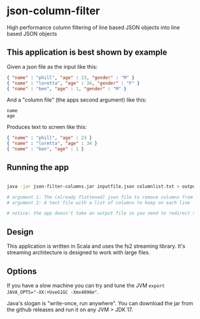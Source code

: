 
# json-column-filter

High performance column filtering of line based JSON objects into line based JSON objects

## This application is best shown by example

Given a json file as the input like this:

```json
{ "name" : "phill", "age" : 23, "gender" : "M" }
{ "name" : "loretta", "age" : 34, "gender" : "F" }
{ "name" : "ben", "age" : 1, "gender" : "M" }
```

And a "column file" (the apps second argument) like this:

```
name
age
```

Produces text to screen like this:

```json
{ "name" : "phill", "age" : 23 }
{ "name" : "loretta", "age" : 34 }
{ "name" : "ben", "age" : 1 }
```

## Running the app

```bash

java -jar json-filter-columns.jar inputfile.json columnlist.txt > output.json

# argument 1: The (already flattened) json file to remove columns from
# argument 2: A text file with a list of columns to keep on each line

# notice: the app doesn't take an output file so you need to redirect stdout to your usual bash skills
```

## Design

This application is written in Scala and uses the fs2 streaming library. It's streaming architecture is designed to work with large files.

## Options

If you have a slow machine you can try and tune the JVM `export JAVA_OPTS="-XX:+UseG1GC -Xmx4096m"`.

Java's slogan is "write-once, run anywhere". You can download the jar from the github releases and run it on any JVM > JDK 17.
